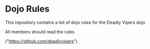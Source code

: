 Dojo Rules
==========

This repository contains a list of dojo rules for the Deadly Vipers dojo

All members should read the rules

("https://github.com/deadlyvipers").

